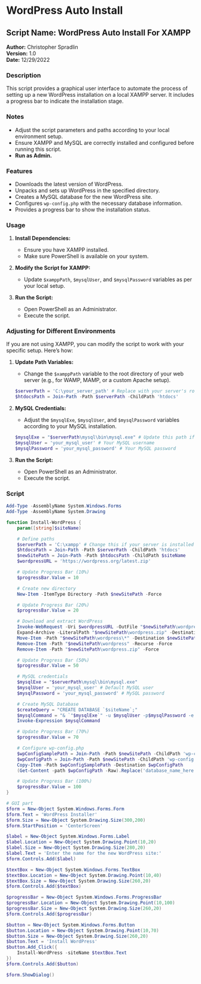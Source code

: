 # WordPress Auto Install

## Script Name: WordPress Auto Install For XAMPP
**Author:** Christopher Spradlin  
**Version:** 1.0  
**Date:** 12/29/2022  

### Description
This script provides a graphical user interface to automate the process of setting up a new WordPress installation on a local XAMPP server. It includes a progress bar to indicate the installation stage.

### Notes
- Adjust the script parameters and paths according to your local environment setup.
- Ensure XAMPP and MySQL are correctly installed and configured before running this script.
- **Run as Admin.**

### Features
- Downloads the latest version of WordPress.
- Unpacks and sets up WordPress in the specified directory.
- Creates a MySQL database for the new WordPress site.
- Configures `wp-config.php` with the necessary database information.
- Provides a progress bar to show the installation status.

### Usage

1. **Install Dependencies:**
    - Ensure you have XAMPP installed.
    - Make sure PowerShell is available on your system.

2. **Modify the Script for XAMPP:**
    - Update `$xamppPath`, `$mysqlUser`, and `$mysqlPassword` variables as per your local setup.

3. **Run the Script:**
    - Open PowerShell as an Administrator.
    - Execute the script.

### Adjusting for Different Environments

If you are not using XAMPP, you can modify the script to work with your specific setup. Here’s how:

1. **Update Path Variables:**
    - Change the `$xamppPath` variable to the root directory of your web server (e.g., for WAMP, MAMP, or a custom Apache setup).

    ```powershell
    $serverPath = 'C:\your_server_path' # Replace with your server's root path
    $htdocsPath = Join-Path -Path $serverPath -ChildPath 'htdocs'
    ```

2. **MySQL Credentials:**
    - Adjust the `$mysqlExe`, `$mysqlUser`, and `$mysqlPassword` variables according to your MySQL installation.

    ```powershell
    $mysqlExe = "$serverPath\mysql\bin\mysql.exe" # Update this path if different
    $mysqlUser = 'your_mysql_user' # Your MySQL username
    $mysqlPassword = 'your_mysql_password' # Your MySQL password
    ```

3. **Run the Script:**
    - Open PowerShell as an Administrator.
    - Execute the script.

### Script

```powershell
Add-Type -AssemblyName System.Windows.Forms
Add-Type -AssemblyName System.Drawing

function Install-WordPress {
    param([string]$siteName)

    # Define paths
    $serverPath = 'C:\xampp' # Change this if your server is installed in a different location
    $htdocsPath = Join-Path -Path $serverPath -ChildPath 'htdocs'
    $newSitePath = Join-Path -Path $htdocsPath -ChildPath $siteName
    $wordpressURL = 'https://wordpress.org/latest.zip'

    # Update Progress Bar (10%)
    $progressBar.Value = 10

    # Create new directory
    New-Item -ItemType Directory -Path $newSitePath -Force

    # Update Progress Bar (20%)
    $progressBar.Value = 20

    # Download and extract WordPress
    Invoke-WebRequest -Uri $wordpressURL -OutFile "$newSitePath\wordpress.zip"
    Expand-Archive -LiteralPath "$newSitePath\wordpress.zip" -DestinationPath $newSitePath -Force
    Move-Item -Path "$newSitePath\wordpress\*" -Destination $newSitePath -Force
    Remove-Item -Path "$newSitePath\wordpress" -Recurse -Force
    Remove-Item -Path "$newSitePath\wordpress.zip" -Force

    # Update Progress Bar (50%)
    $progressBar.Value = 50

    # MySQL credentials
    $mysqlExe = "$serverPath\mysql\bin\mysql.exe"
    $mysqlUser = 'your_mysql_user' # Default MySQL user
    $mysqlPassword = 'your_mysql_password' # MySQL password

    # Create MySQL Database
    $createQuery = "CREATE DATABASE `$siteName`;"
    $mysqlCommand = "& `"$mysqlExe`" -u $mysqlUser -p$mysqlPassword -e `"$createQuery`""
    Invoke-Expression $mysqlCommand

    # Update Progress Bar (70%)
    $progressBar.Value = 70

    # Configure wp-config.php
    $wpConfigSamplePath = Join-Path -Path $newSitePath -ChildPath 'wp-config-sample.php'
    $wpConfigPath = Join-Path -Path $newSitePath -ChildPath 'wp-config.php'
    Copy-Item -Path $wpConfigSamplePath -Destination $wpConfigPath
    (Get-Content -path $wpConfigPath -Raw).Replace('database_name_here', $siteName).Replace('username_here', $mysqlUser).Replace('password_here', $mysqlPassword) | Set-Content -Path $wpConfigPath

    # Update Progress Bar (100%)
    $progressBar.Value = 100
}

# GUI part
$form = New-Object System.Windows.Forms.Form
$form.Text = 'WordPress Installer'
$form.Size = New-Object System.Drawing.Size(300,200)
$form.StartPosition = 'CenterScreen'

$label = New-Object System.Windows.Forms.Label
$label.Location = New-Object System.Drawing.Point(10,20)
$label.Size = New-Object System.Drawing.Size(280,20)
$label.Text = 'Enter the name for the new WordPress site:'
$form.Controls.Add($label)

$textBox = New-Object System.Windows.Forms.TextBox
$textBox.Location = New-Object System.Drawing.Point(10,40)
$textBox.Size = New-Object System.Drawing.Size(260,20)
$form.Controls.Add($textBox)

$progressBar = New-Object System.Windows.Forms.ProgressBar
$progressBar.Location = New-Object System.Drawing.Point(10,100)
$progressBar.Size = New-Object System.Drawing.Size(260,20)
$form.Controls.Add($progressBar)

$button = New-Object System.Windows.Forms.Button
$button.Location = New-Object System.Drawing.Point(10,70)
$button.Size = New-Object System.Drawing.Size(260,20)
$button.Text = 'Install WordPress'
$button.Add_Click({
    Install-WordPress -siteName $textBox.Text
})
$form.Controls.Add($button)

$form.ShowDialog()
